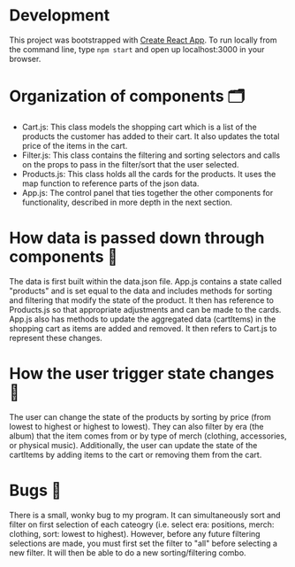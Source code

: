 # Development

This project was bootstrapped with [Create React App](https://github.com/facebook/create-react-app). To run locally from the command line, type `npm start` and open up localhost:3000 in your browser.

# Organization of components 🗂️
* Cart.js: This class models the shopping cart which is a list of the products the customer has added to their cart. It also updates the total price of the items in the cart.
* Filter.js: This class contains the filtering and sorting selectors and calls on the props to pass in the filter/sort that the user selected.
* Products.js: This class holds all the cards for the products. It uses the map function to reference parts of the json data. 
* App.js: The control panel that ties together the other components for functionality, described in more depth in the next section. 

# How data is passed down through components 💾
The data is first built within the data.json file. App.js contains a state called "products" and is set equal to the data and includes methods for sorting and filtering that modify the state of the product. It then has reference to Products.js so that appropriate adjustments and can be made to the cards. App.js also has methods to update the aggregated data (cartItems) in the shopping cart as items are added and removed. It then refers to Cart.js to represent these changes.

# How the user trigger state changes 🧨
The user can change the state of the products by sorting by price (from lowest to highest or highest to lowest). They can also filter by era (the album) that the item comes from or by type of merch (clothing, accessories, or physical music). Additionally, the user can update the state of the cartItems by adding items to the cart or removing them from the cart. 

# Bugs 🥺
There is a small, wonky bug to my program. It can simultaneously sort and filter on first selection of each cateogry (i.e. select era: positions, merch: clothing, sort: lowest to highest). However, before any future filtering selections are made, you must first set the filter to "all" before selecting a new filter. It will then be able to do a new sorting/filtering combo. 
